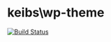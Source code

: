 keibs\wp-theme
==============
[![Build Status](https://travis-ci.org/josephldaigle/wp-theme.svg?branch=master)](https://travis-ci.org/josephldaigle/wp-theme)